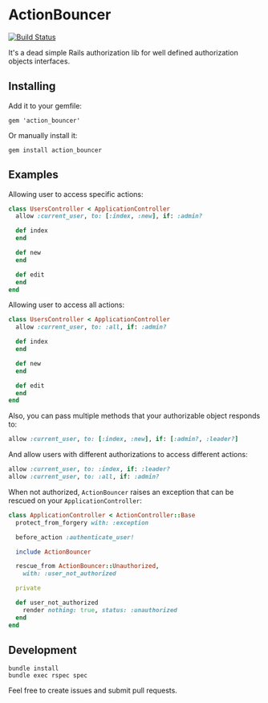 # ActionBouncer

[![Build Status](https://travis-ci.org/oswaldoferreira/action_bouncer.svg?branch=master)](https://travis-ci.org/oswaldoferreira/action_bouncer)

It's a dead simple Rails authorization lib for well defined authorization objects interfaces.

## Installing

Add it to your gemfile:

`gem 'action_bouncer'`

Or manually install it:

`gem install action_bouncer`

## Examples

Allowing user to access specific actions:

```ruby
class UsersController < ApplicationController
  allow :current_user, to: [:index, :new], if: :admin?

  def index
  end

  def new
  end

  def edit
  end
end
```

Allowing user to access all actions:

```ruby
class UsersController < ApplicationController
  allow :current_user, to: :all, if: :admin?

  def index
  end

  def new
  end

  def edit
  end
end
```

Also, you can pass multiple methods that your authorizable object responds to:

```ruby
allow :current_user, to: [:index, :new], if: [:admin?, :leader?]
```

And allow users with different authorizations to access different actions:

```ruby
allow :current_user, to: :index, if: :leader?
allow :current_user, to: :all, if: :admin?
```

When not authorized, `ActionBouncer` raises an exception that can be rescued on your `ApplicationController`:

```ruby
class ApplicationController < ActionController::Base
  protect_from_forgery with: :exception

  before_action :authenticate_user!

  include ActionBouncer

  rescue_from ActionBouncer::Unauthorized,
    with: :user_not_authorized

  private

  def user_not_authorized
    render nothing: true, status: :unauthorized
  end
end
```

## Development

```
bundle install
bundle exec rspec spec
```

Feel free to create issues and submit pull requests.
